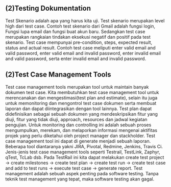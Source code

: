 <h2>(2)Testing Dokumentation</h2>

Test Skenario adalah apa yang harus kita uji. Test skenario merupakan level high dari test case. Contoh test skenario dari Gmail adalah fungsi login, Fungsi lupa email dan fungsi buat akun baru. Sedangkan test case merupakan rangkaian tindakan eksekusi negatif dan positif pada test skenario. Test case mempunyai pre-condition, steps, expected result, status and actual result. Contoh test case meliputi enter valid email and valid password, enter valid email and invalid password, enter invalid email and valid password, serta enter invalid email and invalid password.

<h2>(2)Test Case Management Tools</h2>
Test case management tools merupakan tool untuk maintain banyak dokumen test case. Kita membutuhkan test case management tool untuk merencanakan dan mengestimasi(test plan and estimate), selain itu juga untuk memonitoring dan mengontrol test case dokumen serta membuat laporan dan dapat diintegrasikan dengan tool lainnya. Test plan dapat didefinisikan sebagai sebuah dokumen yang mendeskripsikan fitur yang diuji, fitur yang tidak diuji, approach, resources dan jadwal kegiatan pengujian. Untuk monitoring dan controlling ini adalah sebuah proses mengumpulkan, merekam, dan melaporkan informasi mengenai aktifitas projek yang perlu diketahui oleh project manager dan stackholder. Test case management tool ini dapat di generate menjadi sebuah laporan. Beberapa tool diantaranya yakni JIRA, Pivotal, Redmine, Jenkins, Travis Ci. Jenis-jenis test case management tools seperti Testrail, TestLink, Zaphyr, qTest, TcLab dsb. Pada TestRail ini kita dapat melakukan create test project -> create milestones -> create test plan -> create test run -> create test case and add to test runs -> execute test case -> generate report. Test management adalah sebuah aspek penting pada software testing. Tanpa teknik test management yang tepat, maka software testing akan gagal.